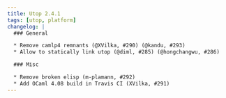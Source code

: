 ```yaml
---
title: Utop 2.4.1
tags: [utop, platform]
changelog: |
  ### General

  * Remove camlp4 remnants (@XVilka, #290) (@kandu, #293)
  * Allow to statically link utop (@diml, #285) (@hongchangwu, #286)

  ### Misc

  * Remove broken elisp (m-plamann, #292)
  * Add OCaml 4.08 build in Travis CI (XVilka, #291)
---
```



